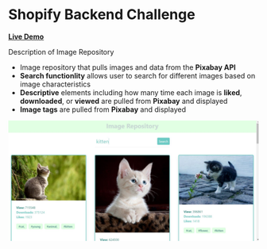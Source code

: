 # Shopify **Backend** Challenge

**[Live Demo](https://image-repository--shopify.herokuapp.com/)**


Description of Image Repository
- Image repository that pulls images and data from the **Pixabay API**
- **Search functionlity** allows user to search for different images based on image characteristics
- **Descriptive** elements including how many time each image is **liked**, **downloaded**, or **viewed** are pulled from **Pixabay** and displayed
- **Image tags** are pulled from **Pixabay** and displayed



![Screenshot](image-repo.JPG)



